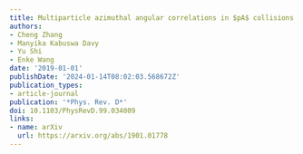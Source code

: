 ```yaml
---
title: Multiparticle azimuthal angular correlations in $pA$ collisions
authors:
- Cheng Zhang
- Manyika Kabuswa Davy
- Yu Shi
- Enke Wang
date: '2019-01-01'
publishDate: '2024-01-14T08:02:03.568672Z'
publication_types:
- article-journal
publication: '*Phys. Rev. D*'
doi: 10.1103/PhysRevD.99.034009
links:
- name: arXiv
  url: https://arxiv.org/abs/1901.01778
---
```

